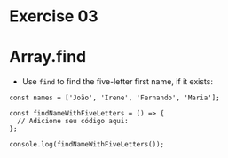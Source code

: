 # Exercise 03

# Array.find

- Use `find` to find the five-letter first name, if it exists:

```
const names = ['João', 'Irene', 'Fernando', 'Maria'];

const findNameWithFiveLetters = () => {
  // Adicione seu código aqui:
};

console.log(findNameWithFiveLetters());
```
